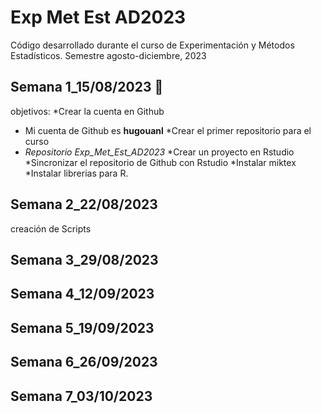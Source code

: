 # Exp Met Est AD2023
Código desarrollado durante el curso de Experimentación y Métodos Estadísticos.
Semestre agosto-diciembre, 2023

## Semana 1_15/08/2023 📆
objetivos:
*Crear la cuenta en Github 
* Mi cuenta de Github es **hugouanl**
*Crear el primer repositorio para el curso
* _Repositorio Exp_Met_Est_AD2023_
*Crear un proyecto en Rstudio
*Sincronizar el repositorio de Github con Rstudio
*Instalar miktex
*Instalar librerias para R.

## Semana 2_22/08/2023
creación de Scripts

## Semana 3_29/08/2023

## Semana 4_12/09/2023

## Semana 5_19/09/2023

## Semana 6_26/09/2023

## Semana 7_03/10/2023
